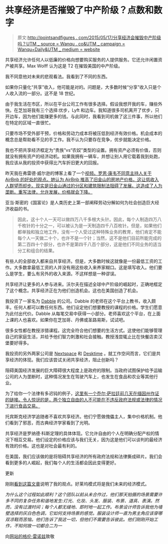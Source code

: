 # 共享经济是否摧毁了中产阶级？点数和数字

> 原文:[http://pointsandfigures . com/2015/05/17/分享经济会摧毁中产阶级吗？UTM _ source = Wanqu . co&UTM _ campaign = Wanqu+Daily&UTM _ medium = website](http://pointsandfigures.com/2015/05/17/does-the-sharing-economy-destroy-the-middle-class/?utm_source=wanqu.co&utm_campaign=Wanqu+Daily&utm_medium=website)

共享经济允许任何人以低廉的价格向想要购买服务的人提供服务。它还允许闲置资产被共享。Max Wolff 认为这是 T2 在摧毁美国的中产阶级。

我不同意他对未来的悲观看法。我看到了不同的东西。

如果你只量化“共享”收入，他可能是对的。问题是，大多数时候“分享”收入只是个人收入流的一部分。这不是 18 世纪。

由于我生活在市区，所以在平台公司工作有很多选择。假设我想开我的车，赚些外快。在芝加哥我有三个选择:优步，Lyft 和边车。我知道很多司机离开了优步，只开边车，因为他们能赚更多的钱。与此同时，我看到司机做了这三件事，所以他们在特定的区域一直很忙。

只要市场不受外部干预，价格和劳动力成本将被压低到经济有效价格。机会成本的概念总是帮助看不见的手工作。我不认为只要存在竞争，优步就能决定价格。

我也不把共享经济框定为“贵族”vs“农奴”类型的设置。拥有资产必须有价值，否则就没有拥有资产的经济动机。如果我拥有一辆车，并想让别人用它载着我到处跑，我应该从我的投资中获得比汽车折旧更大的回报。

昨天我在弗雷德·威尔逊的博客上看了一个[视频。罗恩·康韦不同意主持人关于 AirBnb 的好处的观点。她认为 AirBnb 推高了旧金山的房地产价格，这让低收入人群望而却步。现实是旧金山通过的分区和建筑限制法阻碍了发展。这造成了人为垄断。重写法律，允许发展，价格就会下降。](http://avc.com/2015/05/video-of-the-week-techcrunch-disrupt-interview-2/)

亚当·斯密的《国富论》是人类历史上第一部阐释劳动分解如何为社会创造巨大经济收益的书。

> 因此，这十个人一天可以做四万八千多根大头针。因此，每个人制造四万八千枚针的十分之一，可以被认为是一天制造四千八百枚针。但是，如果他们都单独和独立地工作，没有一个人受过这种特殊业务的教育，他们肯定不能每个人一天做二十个，也许不是一个针；当然，这不是他们目前所能完成的第二百四十个部分，也许不是第四千八百个部分，这是他们不同业务的适当分工和组合的结果。

有些人的全部收入都来自共享经济。但是，大多数时候这就像是一份最低工资的工作。大多数拿最低工资的人并没有用这些收入来养家糊口。这是填写收入。他们要么是学生，要么有另外的收入来源。不这样想是一种谬误。

共享经济让更多的人参与进来。沃尔夫在描述全球中产阶级的崛起时，正确地框定了这个概念。共享经济正在为他们创造机会。这也在美国创造了机会。

我投资了一家名为 [Dabble](http://www.dabble.co) 的公司。Dabble 的老师在这个平台上教书，收入颇丰。任何人都可以教任何东西。他们设定他们想要教授的课程的价格。学生们愿意为此付出代价。Dabble 从每笔交易中获得一小部分。老师喜欢这个平台，在上面上课的人也喜欢。如果你在芝加哥、丹佛或圣路易斯，试试吧。

很多女性都在教授涉猎课程。这完全符合他们想要的生活方式。这使他们能够管理自己的家庭生活，并给予他们智力刺激和社会接触。教授浅尝辄止比在快餐店卖汉堡要好得多。

我投资的另外两家公司是 [Nextspace](http://www.nextspace.us) 和 [Desktime](http://www.desktimeapp.com) 。就工作空间而言，它们是共享经济的体现。我们应该尝试关闭共享经济，阻止创新吗？

阻碍美国经济发展的巨大障碍很大程度上是政府的限制。当政府试图保护给予运输公司的人为垄断时，这种情况发生在驾驶汽车上，也发生在食品和农业等其他行业。

为了给你一个法律有多迟钝的例子，[这里有一个乔尔·萨拉廷前几天在缅因州作证的链接。令人惊讶的是，两个独立自由的人不可能在不违反政府法规或法律的情况下进行食品交易。](http://www.farmtoconsumer.org/news_wp/?p=18416)

托宾斯克经济学追随者不喜欢共享经济。他们宁愿做傀儡主人，集中价格机制。他们看到了邪恶，而古典经济学家看到了光明。

共享经济是罗纳德·科斯定理的具体体现。它允许自由的个人在明确分配产权的情况下相互交易。他们设定的价格应该与我们无关，因为这是他们可以谈判的最经济有效的价格。这也是对社会最有利的。

在美国，我们应该做的是将阻碍共享经济的所有政府法规和法律撕成碎片。我们会看到更多的人崛起，我们每个人的生活都会因此变得更好。

更新

刚刚[看到这篇文章](http://mobile.nytimes.com/2015/05/10/magazine/what-hollywood-can-teach-us-about-the-future-of-work.html?referrer=)说明了我的观点。好莱坞模式将是我们未来的经济模式。

*为什么这个过程如此顺利？这个团队以前从未合作过，他们那天拍摄的场景需要许多不同的复杂任务和谐地发生:灯光、化妆、头发、服装、布景、道具、表演。然而，没有过渡时间；每个人都无缝地、即时地一起工作。布景设计师告诉我他为墙壁选择的灰白色色调，它如何支持场景的感觉。服装设计师一直为男主角应该穿哪双凉鞋而苦恼。他们告诉了我这一切，但他们不需要告诉彼此。他们刚刚开始工作，不知何故一切都合二为一*

向[网站的](http://www.instapundit.com)[格伦·雷诺兹](http://www.twitter.com/instapundit)致敬